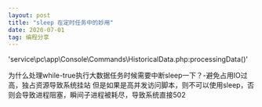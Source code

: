 ```yaml
---
layout: post
title: "sleep 在定时任务中的妙用"
date: 2020-07-01
tag: 编程分享
---
```

'service\pc\app\Console\Commands\HistoricalData.php:processingData()'

为什么处理while-true执行大数据任务时候需要中断sleep一下？-避免占用IO过高，独占资源导致系统挂站
但是如果是高并发访问脚本，则不可以使用sleep，否则会导致进程阻塞，瞬间子进程被耗尽，导致系统直接502